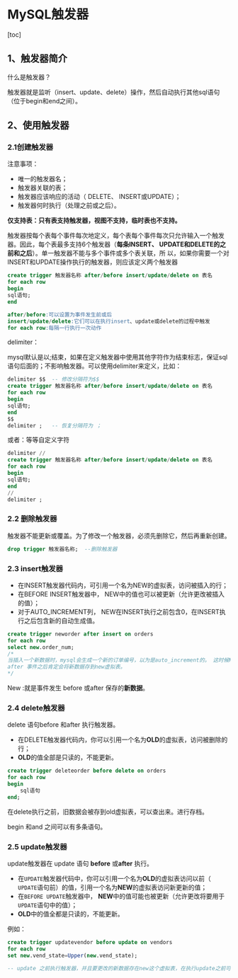 # MySQL触发器

[toc]

## 1、触发器简介

什么是触发器？

触发器就是监听（insert、update、delete）操作，然后自动执行其他sql语句（位于begin和end之间）。

## 2、使用触发器

### 2.1创建触发器

注意事项：

- 唯一的触发器名；
- 触发器关联的表；
- 触发器应该响应的活动（ DELETE、 INSERT或UPDATE）；
- 触发器何时执行（处理之前或之后）。  

**仅支持表：只有表支持触发器，视图不支持，临时表也不支持。**

触发器按每个表每个事件每次地定义，每个表每个事件每次只允许输入一个触发器。因此，每个表最多支持6个触发器（**每条INSERT、 UPDATE和DELETE的之前和之后**）。单一触发器不能与多个事件或多个表关联，所
以，如果你需要一个对INSERT和UPDATE操作执行的触发器，则应该定义两个触发器  

```sql
create trigger 触发器名称 after/before insert/update/delete on 表名
for each row
begin
sql语句;
end
```

```sql
after/before:可以设置为事件发生前或后
insert/update/delete:它们可以在执行insert、update或delete的过程中触发
for each row:每隔一行执行一次动作
```

delimiter：

mysql默认是以;结束，如果在定义触发器中使用其他字符作为结束标志，保证sql语句后面的；不影响触发器。可以使用delimiter来定义，比如：

```sql
delimiter $$  -- 修改分隔符为$$
create trigger 触发器名称 after/before insert/update/delete on 表名
for each row
begin
sql语句;
end
$$ 
delimiter ;   -- 恢复分隔符为 ；
```

或者：等等自定义字符

```sql
delimiter //   
create trigger 触发器名称 after/before insert/update/delete on 表名
for each row
begin
sql语句;
end
// 
delimiter ; 
```



### 2.2 删除触发器

触发器不能更新或覆盖。为了修改一个触发器，必须先删除它，然后再重新创建。  

```sql
drop trigger 触发器名称;  --删除触发器
```

### 2.3 insert触发器

- 在INSERT触发器代码内，可引用一个名为NEW的虚拟表，访问被插入的行；
-  在BEFORE INSERT触发器中， NEW中的值也可以被更新（允许更改被插入的值）；
- 对于AUTO_INCREMENT列， NEW在INSERT执行之前包含0，在INSERT执行之后包含新的自动生成值。 

```sql
create trigger neworder after insert on orders
for each row 
select new.order_num;
/*
当插入一个新数据时，mysql会生成一个新的订单编号，以为是auto_increment的。 这时候NEW这张虚拟表存的就是新生成的数据，淡然可以从New.order_num 拿出当前插入的订单ID。
after 事件之后肯定会将新数据存到new虚拟表。
*/
```

New :就是事件发生 before 或after 保存的**新数据**。

### 2.4 delete触发器

delete 语句before 和after  执行触发器。

- 在DELETE触发器代码内，你可以引用一个名为**OLD**的虚拟表，访问被删除的行；  
- **OLD**的值全部是只读的，不能更新。

```sql
create trigger deleteorder before delete on orders
for each row
begin
	sql语句
end;
```

在delete执行之前，旧数据会被存到old虚拟表，可以查出来。进行存档。

begin 和and 之间可以有多条语句。

### 2.5 update触发器

update触发器在 update 语句 **before** 或**after** 执行。

- 在`UPDATE`触发器代码中，你可以引用一个名为**OLD**的虚拟表访问以前（ `UPDATE`语句前）的值，引用一个名为**NEW**的虚拟表访问新更新的值；
- 在`BEFORE UPDATE`触发器中， **NEW**中的值可能也被更新（允许更改将要用于`UPDATE`语句中的值）；
- **OLD**中的值全都是只读的，不能更新。 

例如：

```sql
create trigger updatevendor before update on vendors
for each row 
set new.vend_state=Upper(new.vend_state);

-- update 之前执行触发器，并且要更改的新数据存在new这个虚拟表，在执行update之前可以修改，这里过滤数据变为大写，然后再执行update。
```

